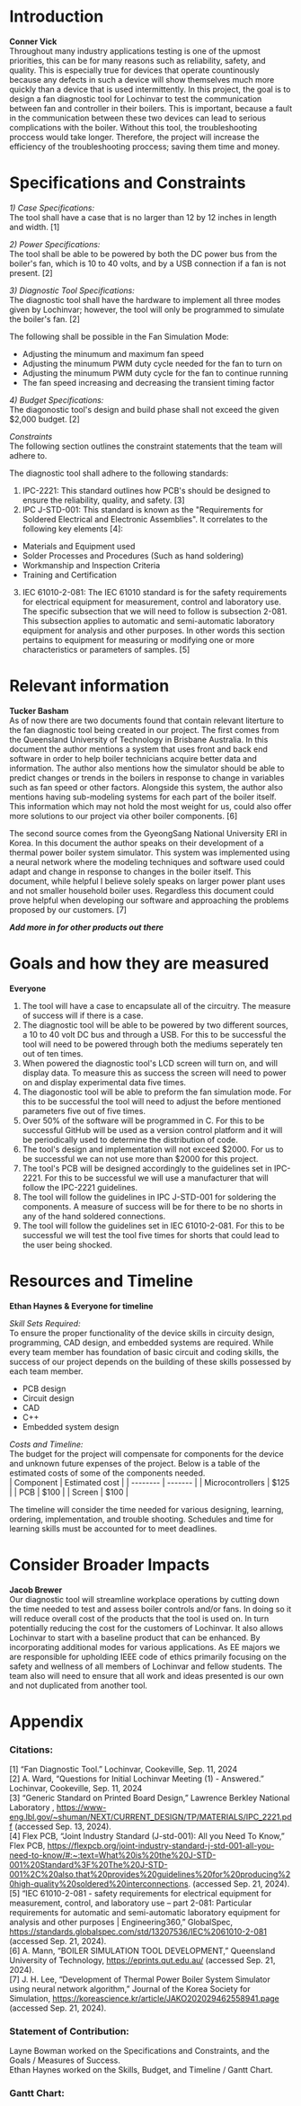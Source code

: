 # Introduction
**Conner Vick**  
Throughout many industry applications testing is one of the upmost priorities, this can be for many reasons such as reliability, safety, and quality. This is especially true for devices that operate countinously because any defects in such a device will show themselves much more quickly than a device that is used intermittently. In this project, the goal is to design a fan diagnostic tool for Lochinvar to test the communication between fan and controller in their boilers. This is important, because a fault in the communication between these two devices can lead to serious complications with the boiler. Without this tool, the troubleshooting proccess would take longer. Therefore, the project will increase the efficiency of the troubleshooting proccess; saving them time and money.  

# Specifications and Constraints
*1) Case Specifications:*  
The tool shall have a case that is no larger than 12 by 12 inches in length and width. [1]

*2) Power Specifications:*  
The tool shall be able to be powered by both the DC power bus from the boiler's fan, which is 10 to 40 volts, and by a USB connection if a fan is not present. [2]

*3) Diagnostic Tool Specifications:*  
The diagnostic tool shall have the hardware to implement all three modes given by Lochinvar; however, the tool will only be programmed to simulate the boiler's fan. [2]  

The following shall be possible in the Fan Simulation Mode:  

- Adjusting the minumum and maximum fan speed
- Adjusting the minumum PWM duty cycle needed for the fan to turn on
- Adjusting the minumum PWM duty cycle for the fan to continue running
- The fan speed increasing and decreasing the transient timing factor
  
*4) Budget Specifications:*  
The diagonostic tool's design and build phase shall not exceed the given $2,000 budget. [2]  

*Constraints*  
The following section outlines the constraint statements that the team will adhere to.  

  The diagnostic tool shall adhere to the following standards:  
  1. IPC-2221: This standard outlines how PCB's should be designed to ensure the reliability, quality, and safety. [3]
  2. IPC J-STD-001: This standard is known as the "Requirements for Soldered Electrical and Electronic Assemblies". It correlates to the following key elements [4]:
     
- Materials and Equipment used
- Solder Processes and Procedures (Such as hand soldering)
- Workmanship and Inspection Criteria
- Training and Certification 

 3. IEC 61010-2-081: The IEC 61010 standard is for the safety requirements for electrical equipment for measurement, control and laboratory use. The specific subsection that we will need to follow is subsection 2-081. This subsection applies to automatic and semi-automatic laboratory equipment for analysis and other purposes. In other words this section pertains to equipment for measuring or modifying one or more characteristics or parameters of samples. [5]

# Relevant information
**Tucker Basham**  
As of now there are two documents found that contain relevant literture to the fan diagnostic tool being created in our project. The first comes from the Queensland University of Technology in Brisbane Australia. In this document the author mentions a system that uses front and back end software in order to help boiler technicians acquire better data and information. The author also mentions how the simulator should be able to predict changes or trends in the boilers in response to change in variables such as fan speed or other factors. Alongside this system, the author also mentions having sub-modeling systems for each part of the boiler itself. This information which may not hold the most weight for us, could also offer more solutions to our project via other boiler components. [6]  

The second source comes from the GyeongSang National University ERI in Korea. In this document the author speaks on their development of a thermal power boiler system simulator. This system was implemented using a neural network where the modeling techniques and software used could adapt and change in response to changes in the boiler itself. This document, while helpful I believe solely speaks on larger power plant uses and not smaller household boiler uses. Regardless this document could prove helpful when developing our software and approaching the problems proposed by our customers. [7]  

***Add more in for other products out there***

# Goals and how they are measured
**Everyone**  
1. The tool will have a case to encapsulate all of the circuitry. The measure of success will if there is a case.
2. The diagnostic tool will be able to be powered by two different sources, a 10 to 40 volt DC bus and through a USB. For this to be successful the tool will need to be powered through both the mediums seperately ten out of ten times.
3. When powered the diagnostic tool's LCD screen will turn on, and will display data. To measure this as success the screen will need to power on and display experimental data five times.
4. The diagonostic tool will be able to preform the fan simulation mode. For this to be successful the tool will need to adjust the before mentioned parameters five out of five times.
5. Over 50% of the software will be programmed in C. For this to be successful GitHub will be used as a version control platform and it will be periodically used to determine the distribution of code.
6. The tool's design and implementation will not exceed $2000. For us to be successful we can not use more than $2000 for this project.
7. The tool's PCB will be designed accordingly to the guidelines set in IPC-2221. For this to be successful we will use a manufacturer that will follow the IPC-2221 guidelines.
8. The tool will follow the guidelines in IPC J-STD-001 for soldering the components. A measure of success will be for there to be no shorts in any of the hand soldered connections.
9. The tool will follow the guidelines set in IEC 61010-2-081. For this to be successful we will test the tool five times for shorts that could lead to the user being shocked.


# Resources and Timeline
**Ethan Haynes & Everyone for timeline**

*Skill Sets Required:*    
To ensure the proper functionality of the device skills in circuity design, programming, CAD design, and embedded systems are required. While every team member has foundation of basic circuit and coding skills, the success of our project depends on the building of these skills possessed by each team member.  

+ PCB design
+ Circuit design
+ CAD
+ C++
+ Embedded system design

*Costs and Timeline:*  
The budget for the project will compensate for components for the device and unknown future expenses of the project. Below is a table of the estimated costs of some of the components needed.  
| Component | Estimated cost |
| -------- | ------- |
| Microcontrollers  | $125    |
| PCB | $100     |
| Screen    | $100    |  

The timeline will consider the time needed for various designing, learning, ordering, implementation, and trouble shooting. Schedules and time for learning skills must be accounted for to meet deadlines.   

# Consider Broader Impacts
**Jacob Brewer**  
Our diagnostic tool will streamline workplace operations by cutting down the time needed to test and assess boiler controls and/or fans. In doing so it will reduce overall cost of the products that the tool is used on. In turn potentially reducing the cost for the customers of Lochinvar. It also allows Lochinvar to start with a baseline product that can be enhanced. By incorporating additional modes for various applications. As EE majors we are responsible for upholding IEEE code of ethics primarily focusing on the safety and wellness of all members of Lochinvar and fellow students. The team also will need to ensure that all work and ideas presented is our own and not duplicated from another tool.


# Appendix
### Citations:   
[1] “Fan Diagnostic Tool.” Lochinvar, Cookeville, Sep. 11, 2024  
[2] A. Ward, “Questions for Initial Lochinvar Meeting (1) - Answered.” Lochinvar, Cookeville, Sep. 11, 2024  
[3] “Generic Standard on Printed Board Design,” Lawrence Berkley National Laboratory , https://www-eng.lbl.gov/~shuman/NEXT/CURRENT_DESIGN/TP/MATERIALS/IPC_2221.pdf (accessed Sep. 13, 2024).  
[4] Flex PCB, “Joint Industry Standard (J-std-001): All you Need To Know,” Flex PCB, https://flexpcb.org/joint-industry-standard-j-std-001-all-you-need-to-know/#:~:text=What%20is%20the%20J-STD-001%20Standard%3F%20The%20J-STD-001%2C%20also,that%20provides%20guidelines%20for%20producing%20high-quality%20soldered%20interconnections. (accessed Sep. 21, 2024).  
[5] “IEC 61010-2-081 - safety requirements for electrical equipment for measurement, control, and laboratory use – part 2-081: Particular requirements for automatic and semi-automatic laboratory equipment for analysis and other purposes | Engineering360,” GlobalSpec, https://standards.globalspec.com/std/13207536/IEC%2061010-2-081 (accessed Sep. 21, 2024).  
[6] A. Mann, “BOILER SIMULATION TOOL DEVELOPMENT,” Queensland University of Technology, https://eprints.qut.edu.au/ (accessed Sep. 21, 2024).  
[7] J. H. Lee, “Development of Thermal Power Boiler System Simulator using neural network algorithm,” Journal of the Korea Society for Simulation, https://koreascience.kr/article/JAKO202029462558941.page (accessed Sep. 21, 2024). 

### Statement of Contribution:  
Layne Bowman worked on the Specifications and Constraints, and the Goals / Measures of Success.  
Ethan Haynes worked on the Skills, Budget, and Timeline / Gantt Chart.

### Gantt Chart:  









